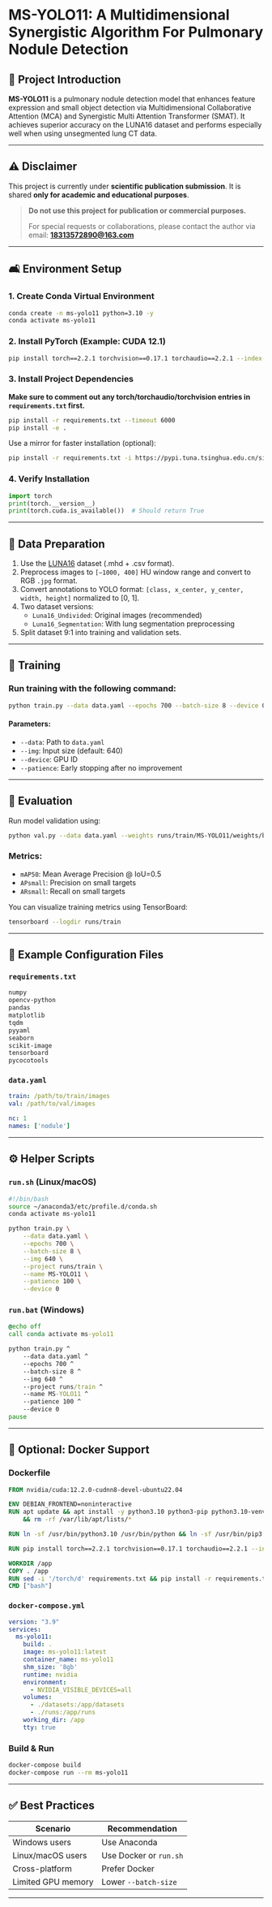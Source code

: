 # MS-YOLO11: A Multidimensional Synergistic Algorithm For Pulmonary Nodule Detection

## 📅 Project Introduction

**MS-YOLO11** is a pulmonary nodule detection model that enhances feature expression and small object detection via Multidimensional Collaborative Attention (MCA) and Synergistic Multi Attention Transformer (SMAT). It achieves superior accuracy on the LUNA16 dataset and performs especially well when using unsegmented lung CT data.

---

## ⚠️ Disclaimer

This project is currently under **scientific publication submission**. It is shared **only for academic and educational purposes**.

> **Do not use this project for publication or commercial purposes.**
>
> For special requests or collaborations, please contact the author via email: **18313572890@163.com**

---

## 🛋️ Environment Setup

### 1. Create Conda Virtual Environment
```bash
conda create -n ms-yolo11 python=3.10 -y
conda activate ms-yolo11
```

### 2. Install PyTorch (Example: CUDA 12.1)
```bash
pip install torch==2.2.1 torchvision==0.17.1 torchaudio==2.2.1 --index-url https://download.pytorch.org/whl/cu121
```

### 3. Install Project Dependencies
**Make sure to comment out any torch/torchaudio/torchvision entries in `requirements.txt` first.**
```bash
pip install -r requirements.txt --timeout 6000
pip install -e .
```
Use a mirror for faster installation (optional):
```bash
pip install -r requirements.txt -i https://pypi.tuna.tsinghua.edu.cn/simple
```

### 4. Verify Installation
```python
import torch
print(torch.__version__)
print(torch.cuda.is_available())  # Should return True
```

---

## 📁 Data Preparation

1. Use the [LUNA16](https://luna16.grand-challenge.org/) dataset (.mhd + .csv format).
2. Preprocess images to `[−1000, 400]` HU window range and convert to RGB `.jpg` format.
3. Convert annotations to YOLO format: `[class, x_center, y_center, width, height]` normalized to [0, 1].
4. Two dataset versions:
   - `Luna16_Undivided`: Original images (recommended)
   - `Luna16_Segmentation`: With lung segmentation preprocessing
5. Split dataset 9:1 into training and validation sets.

---

## 🚀 Training

### Run training with the following command:
```bash
python train.py --data data.yaml --epochs 700 --batch-size 8 --device 0 --img 640 --project runs/train --name MS-YOLO11 --patience 100
```

#### Parameters:
- `--data`: Path to `data.yaml`
- `--img`: Input size (default: 640)
- `--device`: GPU ID
- `--patience`: Early stopping after no improvement

---

## 🔮 Evaluation

Run model validation using:
```bash
python val.py --data data.yaml --weights runs/train/MS-YOLO11/weights/best.pt --img 640 --task val --conf-thres 0.001 --iou-thres 0.5
```

### Metrics:
- `mAP50`: Mean Average Precision @ IoU=0.5
- `APsmall`: Precision on small targets
- `ARsmall`: Recall on small targets

You can visualize training metrics using TensorBoard:
```bash
tensorboard --logdir runs/train
```

---

## 📃 Example Configuration Files

### `requirements.txt`
```txt
numpy
opencv-python
pandas
matplotlib
tqdm
pyyaml
seaborn
scikit-image
tensorboard
pycocotools
```

### `data.yaml`
```yaml
train: /path/to/train/images
val: /path/to/val/images

nc: 1
names: ['nodule']
```

---

## ⚙️ Helper Scripts

### `run.sh` (Linux/macOS)
```bash
#!/bin/bash
source ~/anaconda3/etc/profile.d/conda.sh
conda activate ms-yolo11

python train.py \
    --data data.yaml \
    --epochs 700 \
    --batch-size 8 \
    --img 640 \
    --project runs/train \
    --name MS-YOLO11 \
    --patience 100 \
    --device 0
```

### `run.bat` (Windows)
```bat
@echo off
call conda activate ms-yolo11

python train.py ^
    --data data.yaml ^
    --epochs 700 ^
    --batch-size 8 ^
    --img 640 ^
    --project runs/train ^
    --name MS-YOLO11 ^
    --patience 100 ^
    --device 0
pause
```

---

## 🚧 Optional: Docker Support

### Dockerfile
```Dockerfile
FROM nvidia/cuda:12.2.0-cudnn8-devel-ubuntu22.04

ENV DEBIAN_FRONTEND=noninteractive
RUN apt update && apt install -y python3.10 python3-pip python3.10-venv git libgl1-mesa-glx \
    && rm -rf /var/lib/apt/lists/*

RUN ln -sf /usr/bin/python3.10 /usr/bin/python && ln -sf /usr/bin/pip3 /usr/bin/pip

RUN pip install torch==2.2.1 torchvision==0.17.1 torchaudio==2.2.1 --index-url https://download.pytorch.org/whl/cu121

WORKDIR /app
COPY . /app
RUN sed -i '/torch/d' requirements.txt && pip install -r requirements.txt
CMD ["bash"]
```

### `docker-compose.yml`
```yaml
version: "3.9"
services:
  ms-yolo11:
    build: .
    image: ms-yolo11:latest
    container_name: ms-yolo11
    shm_size: '8gb'
    runtime: nvidia
    environment:
      - NVIDIA_VISIBLE_DEVICES=all
    volumes:
      - ./datasets:/app/datasets
      - ./runs:/app/runs
    working_dir: /app
    tty: true
```

### Build & Run
```bash
docker-compose build
docker-compose run --rm ms-yolo11
```

---

## ✅ Best Practices

| Scenario           | Recommendation             |
|--------------------|-----------------------------|
| Windows users      | Use Anaconda                |
| Linux/macOS users  | Use Docker or `run.sh`      |
| Cross-platform     | Prefer Docker               |
| Limited GPU memory | Lower `--batch-size`        |

---



